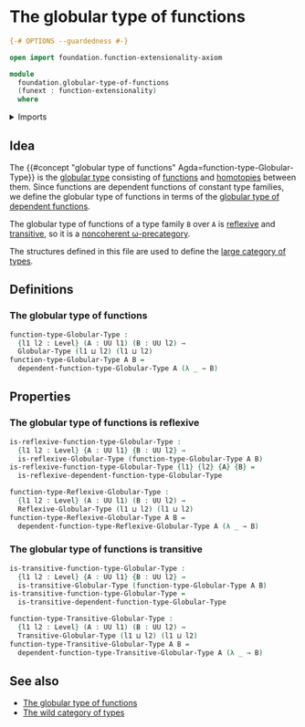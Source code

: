 # The globular type of functions

```agda
{-# OPTIONS --guardedness #-}

open import foundation.function-extensionality-axiom

module
  foundation.globular-type-of-functions
  (funext : function-extensionality)
  where
```

<details><summary>Imports</summary>

```agda
open import foundation.globular-type-of-dependent-functions funext
open import foundation.universe-levels

open import foundation-core.homotopies

open import globular-types.globular-types
open import globular-types.reflexive-globular-types funext
open import globular-types.transitive-globular-types funext
```

</details>

## Idea

The {{#concept "globular type of functions" Agda=function-type-Globular-Type}}
is the [globular type](globular-types.globular-types.md) consisting of
[functions](foundation.function-types.md) and
[homotopies](foundation-core.homotopies.md) between them. Since functions are
dependent functions of constant type families, we define the globular type of
functions in terms of the
[globular type of dependent functions](foundation.globular-type-of-dependent-functions.md).

The globular type of functions of a type family `B` over `A` is
[reflexive](globular-types.reflexive-globular-types.md) and
[transitive](globular-types.transitive-globular-types.md), so it is a
[noncoherent ω-precategory](wild-category-theory.noncoherent-omega-precategories.md).

The structures defined in this file are used to define the
[large category of types](foundation.wild-category-of-types.md).

## Definitions

### The globular type of functions

```agda
function-type-Globular-Type :
  {l1 l2 : Level} (A : UU l1) (B : UU l2) →
  Globular-Type (l1 ⊔ l2) (l1 ⊔ l2)
function-type-Globular-Type A B =
  dependent-function-type-Globular-Type A (λ _ → B)
```

## Properties

### The globular type of functions is reflexive

```agda
is-reflexive-function-type-Globular-Type :
  {l1 l2 : Level} {A : UU l1} {B : UU l2} →
  is-reflexive-Globular-Type (function-type-Globular-Type A B)
is-reflexive-function-type-Globular-Type {l1} {l2} {A} {B} =
  is-reflexive-dependent-function-type-Globular-Type

function-type-Reflexive-Globular-Type :
  {l1 l2 : Level} (A : UU l1) (B : UU l2) →
  Reflexive-Globular-Type (l1 ⊔ l2) (l1 ⊔ l2)
function-type-Reflexive-Globular-Type A B =
  dependent-function-type-Reflexive-Globular-Type A (λ _ → B)
```

### The globular type of functions is transitive

```agda
is-transitive-function-type-Globular-Type :
  {l1 l2 : Level} {A : UU l1} {B : UU l2} →
  is-transitive-Globular-Type (function-type-Globular-Type A B)
is-transitive-function-type-Globular-Type =
  is-transitive-dependent-function-type-Globular-Type

function-type-Transitive-Globular-Type :
  {l1 l2 : Level} (A : UU l1) (B : UU l2) →
  Transitive-Globular-Type (l1 ⊔ l2) (l1 ⊔ l2)
function-type-Transitive-Globular-Type A B =
  dependent-function-type-Transitive-Globular-Type A (λ _ → B)
```

## See also

- [The globular type of functions](foundation.globular-type-of-functions.md)
- [The wild category of types](foundation.wild-category-of-types.md)
